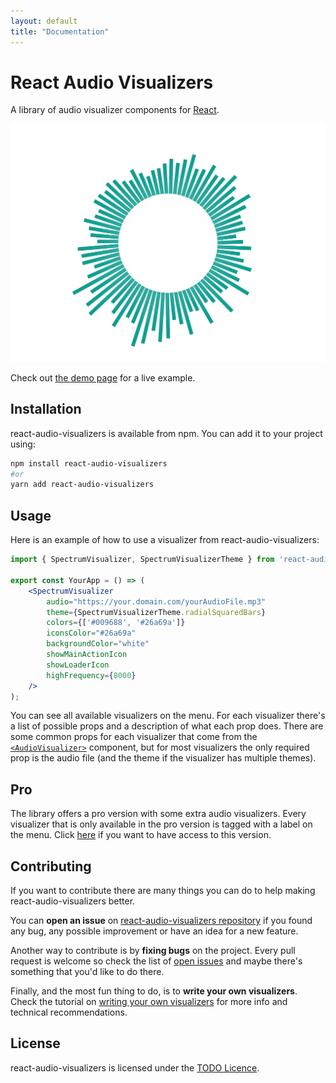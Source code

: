 ```yaml
---
layout: default
title: "Documentation"
---
```

# React Audio Visualizers

A library of audio visualizer components for [React](https://facebook.github.io/react/).

![react-audio-visualizers](./img/radial-squared-spectrum.png)

Check out [the demo page](./Demos.md) for a live example.

## Installation

react-audio-visualizers is available from npm. You can add it to your project using:

```sh
npm install react-audio-visualizers
#or
yarn add react-audio-visualizers
```

## Usage

Here is an example of how to use a visualizer from react-audio-visualizers:

```jsx
import { SpectrumVisualizer, SpectrumVisualizerTheme } from 'react-audio-visualizers';

export const YourApp = () => (
    <SpectrumVisualizer
        audio="https://your.domain.com/yourAudioFile.mp3"
        theme={SpectrumVisualizerTheme.radialSquaredBars}
        colors={['#009688', '#26a69a']}
        iconsColor="#26a69a"
        backgroundColor="white"
        showMainActionIcon
        showLoaderIcon
        highFrequency={8000}
    />
);
```

You can see all available visualizers on the menu. For each visualizer there's a list of possible props and a description of what each prop does. There are some common props for each visualizer that come from the [<code>&lt;AudioVisualizer&gt;</code>](./AudioVisualizer.html) component, but for most visualizers the only required prop is the audio file (and the theme if the visualizer has multiple themes).

## Pro

The library offers a pro version with some extra audio visualizers. Every visualizer that is only available in the pro version is tagged with a label on the menu. Click [here](https://google.com/) if you want to have access to this version.

## Contributing

If you want to contribute there are many things you can do to help making react-audio-visualizers better. 

You can **open an issue** on [react-audio-visualizers repository](https://www.github.com/tiagomotasantos/react-audio-visualizers) if you found any bug, any possible improvement or have an idea for a new feature. 

Another way to contribute is by **fixing bugs** on the project. Every pull request is welcome so check the list of [open issues](https://github.com/tiagomotasantos/react-audio-visualizers/issues) and maybe there's something that you'd like to do there.

Finally, and the most fun thing to do, is to **write your own visualizers**. Check the tutorial on [writing your own visualizers](https://www.google.com) for more info and technical recommendations.

## License

react-audio-visualizers is licensed under the [TODO Licence](https://github.com/marmelab/react-admin/blob/master/LICENSE.md).

